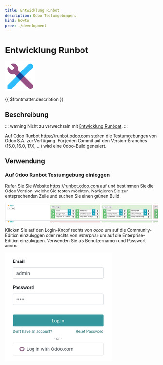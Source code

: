 ```yaml
---
title: Entwicklung Runbot
description: Odoo Testumgebungen.
kind: howto
prev: ./development
---
```


# Entwicklung Runbot

![icons_odoo_web_studio](attachments/icons_odoo_web_studio.png)

{{ $frontmatter.description }}

## Beschreibung

::: warning
Nicht zu verwechseln mit [Entwicklung Runboat](Development%20Runboat.md).
:::

Auf Odoo Runbot <https://runbot.odoo.com> stehen die Testumgebungen von Odoo S.A. zur Verfügung. Für jeden Commit auf den Version-Branches (15.0, 16.0, 17.0, ...) wird eine Odoo-Build generiert.

## Verwendung

### Auf Odoo Runbot Testumgebung einloggen

Rufen Sie Sie Website <https://runbot.odoo.com> auf und bestimmen Sie die Odoo Version, welche Sie testen möchten. Navigieren Sie zur entsprechenden Zeile und suchen Sie einen grünen Build.

![](attachments/Odoo%20Runbot.png)

Klicken Sie auf den Login-Knopf rechts von _odoo_ um auf die Community-Edition einzuloggen oder rechts von _enterprise_ um auf die Enterprise-Edition einzuloggen. Verwenden Sie als Benutzernamen und Passwort `admin`.

![](attachments/Odoo%20Runbot%20Login.png)
